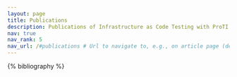 ```yaml
---
layout: page
title: Publications
description: Publications of Infrastructure as Code Testing with ProTI.
nav: true
nav_rank: 5
nav_url: /#publications # Url to navigate to, e.g., on article page (defaults to .url)
---
```


{% bibliography %}
